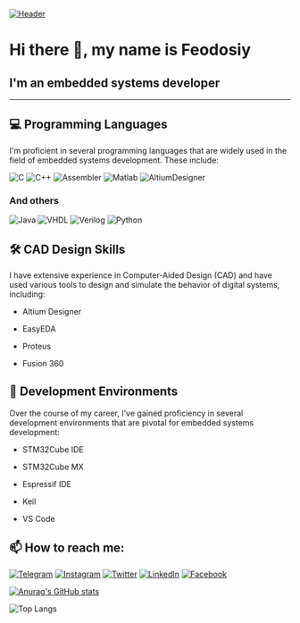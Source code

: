 [![Header](storage/header.jpg)](https://www.shpavda.com/)

# Hi there 👋, my name is Feodosiy
## I'm an embedded systems developer
___

## 💻 Programming Languages

I'm proficient in several programming languages that are widely used in the field of embedded systems development. These include:

![C](https://img.shields.io/badge/-C-090909?style=for-the-badge&logo=C&logoColor=47C5FB)
![C++](https://img.shields.io/badge/-C++-090909?style=for-the-badge&logo=C%2b%2b&logoColor=6296CC)
![Assembler](https://img.shields.io/badge/-Assembler-090909?style=for-the-badge&logo=Assembler&logoColor=097CDB)
![Matlab](https://img.shields.io/badge/-Matlab-090909?style=for-the-badge&logo=Matlab&logoColor=E5D3FF)
![AltiumDesigner](https://img.shields.io/badge/-AltiumDesigner-090909?style=for-the-badge&logo=AltiumDesigner&logoColor=E5D3FF)

### And others

![Java](https://img.shields.io/badge/-Java-090909?style=for-the-badge&logo=Java&logoColor=E9D54D)
![VHDL](https://img.shields.io/badge/-VHDL-090909?style=for-the-badge&logo=VHDL&logoColor=F8C52C)
![Verilog](https://img.shields.io/badge/-Verilog-090909?style=for-the-badge&logo=Verilog&logoColor=F88C00)
![Python](https://img.shields.io/badge/-Python-090909?style=for-the-badge&logo=Python&logoColor=E9D54D)


## 🛠️ CAD Design Skills

I have extensive experience in Computer-Aided Design (CAD) and have used various tools to design and simulate the behavior of digital systems, including:

- Altium Designer

- EasyEDA

- Proteus

- Fusion 360

## 🎯 Development Environments

Over the course of my career, I've gained proficiency in several development environments that are pivotal for embedded systems development:

- STM32Cube IDE

- STM32Cube MX

- Espressif IDE

- Keil

- VS Code


## 📫 How to reach me:
[![Telegram](https://img.shields.io/badge/-Telegram-090909?style=for-the-badge&logo=telegram&logoColor=27A0D9)](https://t.me/feodosiy24)
[![Instagram](https://img.shields.io/badge/-Instagram-090909?style=for-the-badge&logo=instagram&logoColor=B4068E)](https://instagram.com/feodosiy24?igshid=MzRlODBiNWFlZA==)
[![Twitter](https://img.shields.io/badge/-Twitter-090909?style=for-the-badge&logo=Twitter&logoColor=1C9DEB)](https://twitter.com/alexeyshpavda)
[![LinkedIn](https://img.shields.io/badge/-LinkedIn-090909?style=for-the-badge&logo=linkedin&logoColor=007BB6)](https://www.linkedin.com/in/feodosiy-lemachko)
[![Facebook](https://img.shields.io/badge/-Facebook-090909?style=for-the-badge&logo=Facebook&logoColor=1195F5)](https://www.facebook.com/alexeyshpavda)

[![Anurag's GitHub stats](https://github-readme-stats.vercel.app/api?username=Feadosi&show_icons=true&theme=radical)](https://github.com/anuraghazra/github-readme-stats)

![Top Langs](https://github-readme-stats.vercel.app/api/top-langs/?username=Feadosi&layout=compact&theme=radical)
